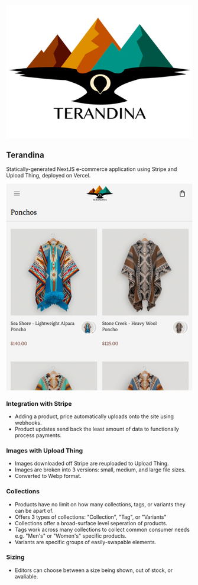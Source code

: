 ![Logo](./public/Terandina_clear.png)
## Terandina
Statically-generated NextJS e-commerce application using Stripe and Upload Thing, deployed on Vercel.

![Website Screenshot](./public/SiteScreenshot.png)

### Integration with Stripe
- Adding a product, price automatically uploads onto the site using webhooks.
- Product updates send back the least amount of data to functionally process payments.

### Images with Upload Thing
- Images downloaded off Stripe are reuploaded to Upload Thing.
- Images are broken into 3 versions: small, medium, and large file sizes.
- Converted to Webp format.

### Collections
- Products have no limit on how many collections, tags, or variants they can be apart of.
- Offers 3 types of collections: "Collection", "Tag", or "Variants"
- Collections offer a broad-surface level seperation of products.
- Tags work across many collections to collect common consumer needs e.g. "Men's" or "Women's" specific products.
- Variants are specific groups of easily-swapable elements.

### Sizing
- Editors can choose between a size being shown, out of stock, or avaliable.

